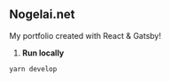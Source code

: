 ## Nogelai.net

My portfolio created with React & Gatsby!

1.  **Run locally**

```shell
yarn develop
```